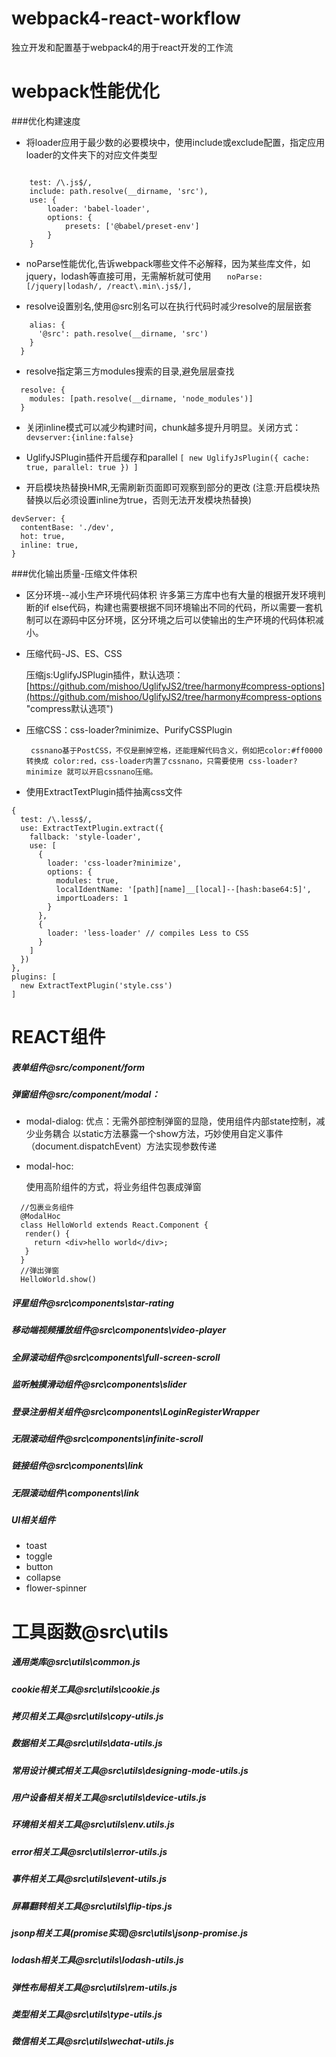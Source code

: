 # webpack4-react-workflow
独立开发和配置基于webpack4的用于react开发的工作流
# webpack性能优化 #
###优化构建速度
- 将loader应用于最少数的必要模块中，使用include或exclude配置，指定应用loader的文件夹下的对应文件类型

```

    test: /\.js$/,
    include: path.resolve(__dirname, 'src'),
    use: {
        loader: 'babel-loader',
        options: {
            presets: ['@babel/preset-env']
        }
    }
```

- noParse性能优化,告诉webpack哪些文件不必解释，因为某些库文件，如jquery，lodash等直接可用，无需解析就可使用
`    noParse: [/jquery|lodash/, /react\.min\.js$/],
`

- resolve设置别名,使用@src别名可以在执行代码时减少resolve的层层嵌套
```resolve: {
	alias: {
	  '@src': path.resolve(__dirname, 'src')
	}
  }
```
- resolve指定第三方modules搜索的目录,避免层层查找
```
  resolve: {
    modules: [path.resolve(__dirname, 'node_modules')]
  }
```

- 关闭inline模式可以减少构建时间，chunk越多提升月明显。关闭方式：
`devserver:{inline:false}`
- UglifyJSPlugin插件开启缓存和parallel
`[
  new UglifyJsPlugin({
    cache: true,
    parallel: true
  })
]`

- 开启模块热替换HMR,无需刷新页面即可观察到部分的更改
(注意:开启模块热替换以后必须设置inline为true，否则无法开发模块热替换)
```
devServer: {
  contentBase: './dev',
  hot: true,
  inline: true,
}
```

###优化输出质量-压缩文件体积
- 区分环境--减小生产环境代码体积
许多第三方库中也有大量的根据开发环境判断的if else代码，构建也需要根据不同环境输出不同的代码，所以需要一套机制可以在源码中区分环境，区分环境之后可以使输出的生产环境的代码体积减小。

- 压缩代码-JS、ES、CSS

	压缩js:UglifyJSPlugin插件，默认选项：[https://github.com/mishoo/UglifyJS2/tree/harmony#compress-options](https://github.com/mishoo/UglifyJS2/tree/harmony#compress-options "compress默认选项")

- 压缩CSS：css-loader?minimize、PurifyCSSPlugin

	   cssnano基于PostCSS，不仅是删掉空格，还能理解代码含义，例如把color:#ff0000 转换成 color:red，css-loader内置了cssnano，只需要使用 css-loader?minimize 就可以开启cssnano压缩。

- 使用ExtractTextPlugin插件抽离css文件 
```
{
  test: /\.less$/,
  use: ExtractTextPlugin.extract({
    fallback: 'style-loader',
    use: [
      {
        loader: 'css-loader?minimize',
        options: {
          modules: true,
          localIdentName: '[path][name]__[local]--[hash:base64:5]',
          importLoaders: 1
        }
      },
      {
        loader: 'less-loader' // compiles Less to CSS
      }
    ]
  })
},
plugins: [
  new ExtractTextPlugin('style.css')
]
```

# REACT组件
##### 表单组件@src/component/form
##### 弹窗组件@src/component/modal：
- modal-dialog:
	优点：无需外部控制弹窗的显隐，使用组件内部state控制，减少业务耦合
	以static方法暴露一个show方法，巧妙使用自定义事件（document.dispatchEvent）方法实现参数传递
	
- modal-hoc:

	使用高阶组件的方式，将业务组件包裹成弹窗
```
  //包裹业务组件
  @ModalHoc
  class HelloWorld extends React.Component {
   render() {
     return <div>hello world</div>;
   }
  }
  //弹出弹窗
  HelloWorld.show()
```
##### 评星组件@src\components\star-rating
##### 移动端视频播放组件@src\components\video-player
##### 全屏滚动组件@src\components\full-screen-scroll
##### 监听触摸滑动组件@src\components\slider
##### 登录注册相关组件@src\components\LoginRegisterWrapper
##### 无限滚动组件@src\components\infinite-scroll
##### 链接组件@src\components\link
##### 无限滚动组件\components\link
##### UI相关组件
- toast
- toggle
- button
- collapse
- flower-spinner

# 工具函数@src\utils
##### 通用类库@src\utils\common.js
##### cookie相关工具@src\utils\cookie.js
##### 拷贝相关工具@src\utils\copy-utils.js
##### 数据相关工具@src\utils\data-utils.js
##### 常用设计模式相关工具@src\utils\designing-mode-utils.js
##### 用户设备相关相关工具@src\utils\device-utils.js
##### 环境相关相关工具@src\utils\env.utils.js
##### error相关工具@src\utils\error-utils.js
##### 事件相关工具@src\utils\event-utils.js
##### 屏幕翻转相关工具@src\utils\flip-tips.js
##### jsonp相关工具(promise实现)@src\utils\jsonp-promise.js
##### lodash相关工具@src\utils\lodash-utils.js
##### 弹性布局相关工具@src\utils\rem-utils.js
##### 类型相关工具@src\utils\type-utils.js
##### 微信相关工具@src\utils\wechat-utils.js